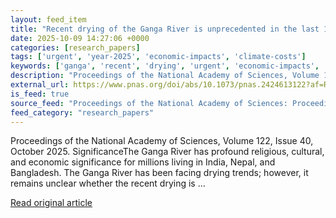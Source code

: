 ```yaml
---
layout: feed_item
title: "Recent drying of the Ganga River is unprecedented in the last 1,300 years"
date: 2025-10-09 14:27:06 +0000
categories: [research_papers]
tags: ['urgent', 'year-2025', 'economic-impacts', 'climate-costs']
keywords: ['ganga', 'recent', 'drying', 'urgent', 'economic-impacts', 'year-2025', 'climate-costs']
description: "Proceedings of the National Academy of Sciences, Volume 122, Issue 40, October 2025"
external_url: https://www.pnas.org/doi/abs/10.1073/pnas.2424613122?af=R
is_feed: true
source_feed: "Proceedings of the National Academy of Sciences: Proceedings of the National Academy of Sciences: Table of Contents"
feed_category: "research_papers"
---
```


Proceedings of the National Academy of Sciences, Volume 122, Issue 40, October 2025. SignificanceThe Ganga River has profound religious, cultural, and economic significance for millions living in India, Nepal, and Bangladesh. The Ganga River has been facing drying trends; however, it remains unclear whether the recent drying is ...

[Read original article](https://www.pnas.org/doi/abs/10.1073/pnas.2424613122?af=R)
